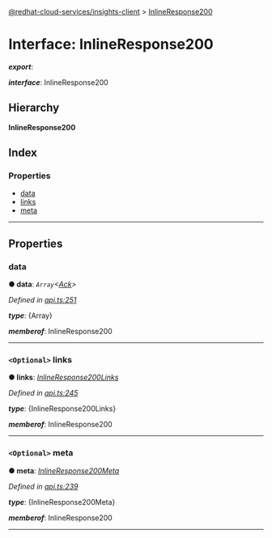 [@redhat-cloud-services/insights-client](../README.md) > [InlineResponse200](../interfaces/inlineresponse200.md)

# Interface: InlineResponse200

*__export__*: 

*__interface__*: InlineResponse200

## Hierarchy

**InlineResponse200**

## Index

### Properties

* [data](inlineresponse200.md#data)
* [links](inlineresponse200.md#links)
* [meta](inlineresponse200.md#meta)

---

## Properties

<a id="data"></a>

###  data

**● data**: *`Array`<[Ack](ack.md)>*

*Defined in [api.ts:251](https://github.com/RedHatInsights/javascript-clients/blob/master/packages/insights/api.ts#L251)*

*__type__*: {Array}

*__memberof__*: InlineResponse200

___
<a id="links"></a>

### `<Optional>` links

**● links**: *[InlineResponse200Links](inlineresponse200links.md)*

*Defined in [api.ts:245](https://github.com/RedHatInsights/javascript-clients/blob/master/packages/insights/api.ts#L245)*

*__type__*: {InlineResponse200Links}

*__memberof__*: InlineResponse200

___
<a id="meta"></a>

### `<Optional>` meta

**● meta**: *[InlineResponse200Meta](inlineresponse200meta.md)*

*Defined in [api.ts:239](https://github.com/RedHatInsights/javascript-clients/blob/master/packages/insights/api.ts#L239)*

*__type__*: {InlineResponse200Meta}

*__memberof__*: InlineResponse200

___

